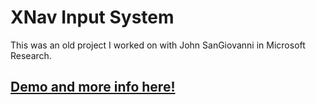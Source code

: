 # XNav Input System

This was an old project I worked on with John SanGiovanni in Microsoft Research.

## [Demo and more info here!](http://ashleyf.github.io/xnav/)
